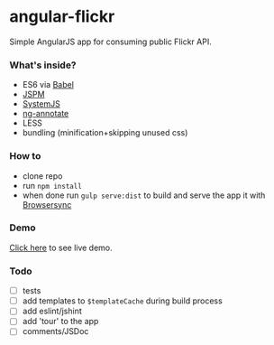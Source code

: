 # angular-flickr
Simple AngularJS app for consuming public Flickr API.

### What's inside?
 - ES6 via [Babel](http://babeljs.io/)
 - [JSPM](http://jspm.io/)
 - [SystemJS](https://github.com/systemjs/systemjs)
 - [ng-annotate](https://github.com/olov/ng-annotate)
 - LESS
 - bundling (minification+skipping unused css) 

### How to
- clone repo
- run ```npm install```
- when done run ```gulp serve:dist``` to build and serve the app it with [Browsersync](http://www.browsersync.io/)

### Demo
[Click here](https://katzoo.github.io/angular-flickr/) to see live demo.

### Todo
- [ ] tests
- [ ] add templates to ```$templateCache``` during build process
- [ ] add eslint/jshint
- [ ] add 'tour' to the app
- [ ] comments/JSDoc
